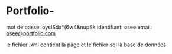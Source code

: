 # Portfolio-
mot de passe: oysISdx*(6w4&nupSk
identifiant: osee
email: osee@portfolio.com

le fichier .xml contient la page et le fichier sql la base de données 


